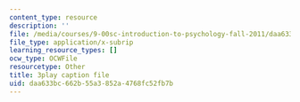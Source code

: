 ```yaml
---
content_type: resource
description: ''
file: /media/courses/9-00sc-introduction-to-psychology-fall-2011/daa633bc662b55a3852a4768fc52fb7b_MYMYXhR2Ppw.vtt
file_type: application/x-subrip
learning_resource_types: []
ocw_type: OCWFile
resourcetype: Other
title: 3play caption file
uid: daa633bc-662b-55a3-852a-4768fc52fb7b
---
```

